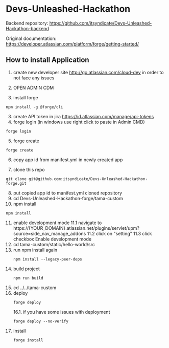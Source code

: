 # Devs-Unleashed-Hackathon

Backend repository:
https://github.com/itsyndicate/Devs-Unleashed-Hackathon-backend

Original documentation: 
https://developer.atlassian.com/platform/forge/getting-started/

## How to install Application
1. create new developer site http://go.atlassian.com/cloud-dev in order to not face any issues
2. OPEN ADMIN CDM

3. install forge
```
npm install -g @forge/cli
```
3. create API token in jira https://id.atlassian.com/manage/api-tokens
4. forge login (in windows use right click to paste in Admin CMD)
```
forge login
```
5. forge create
```
forge create
```
6. copy app id from manifest.yml in newly created app

7. clone this repo
```
git clone git@github.com:itsyndicate/Devs-Unleashed-Hackathon-forge.git
```
8. put copied app id to manifest.yml cloned repository
9. cd Devs-Unleashed-Hackathon-forge/tama-custom
10. npm install
```
npm install
```
11. enable development mode
    11.1 navigate to https://{YOUR_DOMAIN}.atlassian.net/plugins/servlet/upm?source=side_nav_manage_addons
    11.2 click on "setting"
    11.3 click checkbox Enable development mode
12. cd tama-custom/static/hello-world/src
13. run npm install again
    ```
    npm install --legacy-peer-deps
    ```
14. build project
    ```
    npm run build
    ```
15. cd ../../tama-custom
16. deploy
    ```
    forge deploy
    ```
    16.1. if you have some issues with deployment
    ```
    forge deploy --no-verify
    ```
17. install
    ```
    forge install
    ```
